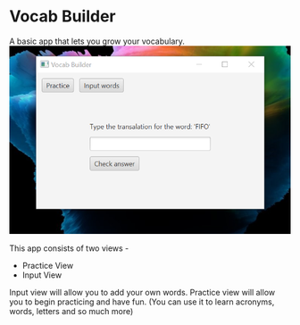 # Vocab Builder

A basic app that lets you grow your vocabulary.
![inputView](screenshot.png)

This app consists of two views -
  * Practice View
  * Input View

Input view will allow you to add your own words. 
Practice view will allow you to begin practicing and have fun.
(You can use it to learn acronyms, words, letters and so much more)
